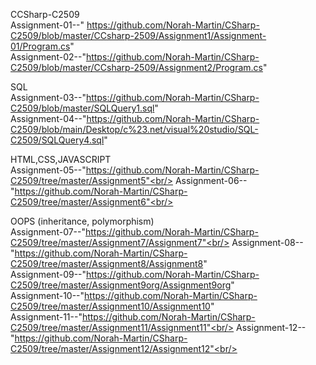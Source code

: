 CCSharp-C2509<br/>
      Assignment-01--" https://github.com/Norah-Martin/CSharp-C2509/blob/master/CCsharp-2509/Assignment1/Assignment-01/Program.cs"  <br/>
      Assignment-02--"https://github.com/Norah-Martin/CSharp-C2509/blob/master/CCsharp-2509/Assignment2/Program.cs" <br/>

SQL <br/>
      Assignment-03--"https://github.com/Norah-Martin/CSharp-C2509/blob/master/SQLQuery1.sql" <br/>
      Assignment-04--"https://github.com/Norah-Martin/CSharp-C2509/blob/main/Desktop/c%23.net/visual%20studio/SQL-C2509/SQLQuery4.sql" 
      
HTML,CSS,JAVASCRIPT<br/>
      Assignment-05--"https://github.com/Norah-Martin/CSharp-C2509/tree/master/Assignment5"<br/>
      Assignment-06--"https://github.com/Norah-Martin/CSharp-C2509/tree/master/Assignment6"<br/>

OOPS (inheritance, polymorphism)<br/>
      Assignment-07--"https://github.com/Norah-Martin/CSharp-C2509/tree/master/Assignment7/Assignment7"<br/>
      Assignment-08--"https://github.com/Norah-Martin/CSharp-C2509/tree/master/Assignment8/Assignment8" <br/>
      Assignment-09--"https://github.com/Norah-Martin/CSharp-C2509/tree/master/Assignment9org/Assignment9org" <br/>
      Assignment-10--"https://github.com/Norah-Martin/CSharp-C2509/tree/master/Assignment10/Assignment10" <br/>
      Assignment-11--"https://github.com/Norah-Martin/CSharp-C2509/tree/master/Assignment11/Assignment11"<br/>
      Assignment-12--"https://github.com/Norah-Martin/CSharp-C2509/tree/master/Assignment12/Assignment12"<br/>

